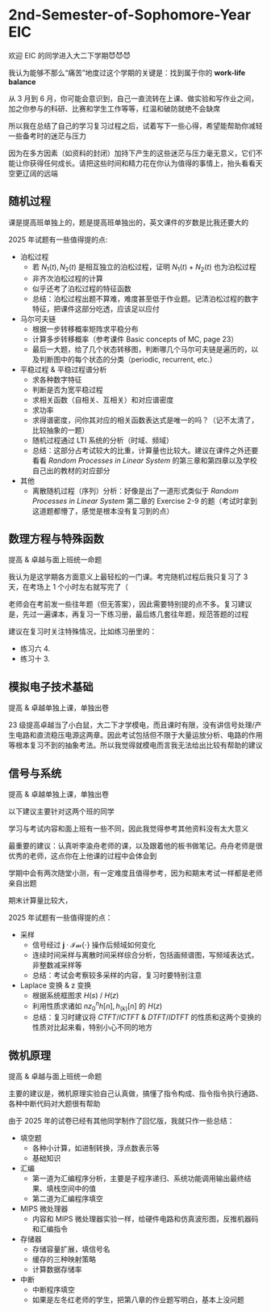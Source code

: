 # 2nd-Semester-of-Sophomore-Year EIC

欢迎 EIC 的同学进入大二下学期😈😈😈

我认为能够不那么“痛苦”地度过这个学期的关键是：找到属于你的 **work-life balance**

从 3 月到 6 月，你可能会意识到，自己一直流转在上课、做实验和写作业之间，加之你参与的科研、比赛和学生工作等等，红温和破防就绝不会缺席

所以我在总结了自己的学习复习过程之后，试着写下一些心得，希望能帮助你减轻一些备考时的迷茫与压力

因为在多方因素（如资料的封闭）加持下产生的这些迷茫与压力毫无意义，它们不能让你获得任何成长。请把这些时间和精力花在你认为值得的事情上，抬头看看天空更辽阔的远端

## 随机过程

课是提高班单独上的，题是提高班单独出的，英文课件的岁数是比我还要大的

2025 年试题有一些值得提的点:

- 泊松过程
  - 若 $N_1(t),N_2(t)$ 是相互独立的泊松过程，证明 $N_1(t)+N_2(t)$ 也为泊松过程
  - 非齐次泊松过程的计算
  - 似乎还考了泊松过程的特征函数
  - 总结：泊松过程出题不算难，难度甚至低于作业题。记清泊松过程的数字特征，把课件这部分吃透，应该足以应付
- 马尔可夫链
  - 根据一步转移概率矩阵求平稳分布
  - 计算多步转移概率（参考课件 Basic concepts of MC, page 23）
  - 最后一大题，给了几个状态转移图，判断哪几个马尔可夫链是遍历的，以及判断图中的每个状态的分类（periodic, recurrent, etc.）
- 平稳过程 & 平稳过程谱分析
  - 求各种数字特征
  - 判断是否为宽平稳过程
  - 求相关函数（自相关、互相关）和对应谱密度
  - 求功率
  - 求得谱密度，问你其对应的相关函数表达式是唯一的吗？（记不太清了，比较抽象的一题）
  - 随机过程通过 LTI 系统的分析（时域、频域）
  - 总结：这部分占考试较大的比重，计算量也比较大。建议在课件之外还要看看 *Random Processes in Linear System* 的第三章和第四章以及学校自己出的教材的对应部分
- 其他
  - 离散随机过程（序列）分析：好像是出了一道形式类似于 *Random Processes in Linear System* 第二章的 Exercise 2-9 的题（考试时拿到这道题都懵了，感觉是根本没有复习到的点）

## 数理方程与特殊函数

提高 & 卓越与面上班统一命题

我认为是这学期各方面意义上最轻松的一门课。考完随机过程后我只复习了 3 天，在考场上 1 个小时左右就写完了（

老师会在考前发一些往年题（但无答案），因此需要特别提的点不多。复习建议是，先过一遍课本，再复习一下练习册，最后练几套往年题，规范答题的过程

建议在复习时关注特殊情况，比如练习册里的：

- 练习六 4.
- 练习十 3.

## 模拟电子技术基础

提高 & 卓越单独上课，单独出卷

23 级提高卓越当了小白鼠，大二下才学模电，而且课时有限，没有讲信号处理/产生电路和直流稳压电源这两章。因此考试包括但不限于大量运放分析、电路的作用等根本复习不到的抽象考法。所以我觉得就模电而言我无法给出比较有帮助的建议

## 信号与系统

提高 & 卓越单独上课，单独出卷

以下建议主要针对这两个班的同学

学习与考试内容和面上班有一些不同，因此我觉得参考其他资料没有太大意义

最重要的建议：认真听李渝舟老师的课，以及跟着他的板书做笔记。舟舟老师是很优秀的老师，这点你在上他课的过程中会体会到

学期中会有两次随堂小测，有一定难度且值得参考，因为和期末考试一样都是老师亲自出题

期末计算量比较大，

2025 年试题有一些值得提的点：

- 采样
  - 信号经过 $\textbf{j} \cdot \mathcal{Im}\{\cdot\}$ 操作后频域如何变化
  - 连续时间采样与离散时间采样综合分析，包括画频谱图，写频域表达式，非整数减采样等
  - 总结：考试会考察较多采样的内容，复习时要特别注意
- Laplace 变换 & z 变换
  - 根据系统框图求 $H(s)$ / $H(z)$
  - 利用性质求诸如 $nz_0^nh[n], h_{(k)}[n]$ 的 $H(z)$
  - 总结：复习时建议将 $CTFT/ICTFT \ \& \ DTFT/IDTFT$ 的性质和这两个变换的性质对比起来看，特别小心不同的地方

## 微机原理

提高 & 卓越与面上班统一命题

主要的建议是，微机原理实验自己认真做，搞懂了指令构成、指令指令执行通路、各种中断代码对大题很有帮助

由于 2025 年的试卷已经有其他同学制作了回忆版，我就只作一些总结：

- 填空题
  - 各种小计算，如进制转换，浮点数表示等
  - 基础知识
- 汇编
  - 第一道为汇编程序分析，主要是子程序递归、系统功能调用输出最终结果、填栈空间中的值
  - 第二道为汇编程序填空
- MIPS 微处理器
  - 内容和 MIPS 微处理器实验一样，给硬件电路和仿真波形图，反推机器码和汇编指令
- 存储器
  - 存储容量扩展，填信号名
  - 缓存的三种映射策略
  - 计算数据存储率
- 中断
  - 中断程序填空
  - 如果是左冬红老师的学生，把第八章的作业题写明白，基本上没问题
